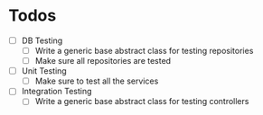 # Todos

- [ ] DB Testing
    - [ ] Write a generic base abstract class for testing repositories
    - [ ] Make sure all repositories are tested

- [ ] Unit Testing
    - [ ] Make sure to test all the services

- [ ] Integration Testing
    - [ ] Write a generic base abstract class for testing controllers